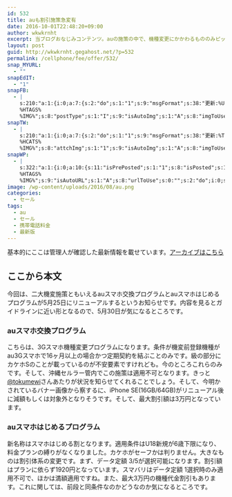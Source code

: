 ```yaml
---
id: 532
title: auも割引施策急変有
date: 2016-10-01T22:48:20+09:00
author: wkwkrnht
excerpt: 当ブログおなじみコンテンツ。auの施策の中で、機種変更にかかわるもののみピックアップしてお届け！
layout: post
guid: http://wkwkrnht.gegahost.net/?p=532
permalink: /cellphone/fee/offer/532/
snap_MYURL:
  - ""
snapEdIT:
  - "1"
snapFB:
  - |
    s:210:"a:1:{i:0;a:7:{s:2:"do";s:1:"1";s:9:"msgFormat";s:38:"更新:%URL% - %TITLE%
    %HTAGS%
    %IMG%";s:8:"postType";s:1:"I";s:9:"isAutoImg";s:1:"A";s:8:"imgToUse";s:0:"";s:9:"isAutoURL";s:1:"A";s:8:"urlToUse";s:0:"";}}";
snapTW:
  - |
    s:210:"a:1:{i:0;a:7:{s:2:"do";s:1:"1";s:9:"msgFormat";s:38:"更新:%TITLE% - %URL%
    %HCATS%
    %IMG%";s:8:"attchImg";s:1:"1";s:9:"isAutoImg";s:1:"A";s:8:"imgToUse";s:0:"";s:9:"isAutoURL";s:1:"A";s:8:"urlToUse";s:0:"";}}";
snapWP:
  - |
    s:322:"a:1:{i:0;a:10:{s:11:"isPrePosted";s:1:"1";s:8:"isPosted";s:1:"1";s:4:"pgID";s:3:"798";s:5:"pDate";s:19:"2017-05-22 13:17:50";s:10:"msgTFormat";s:7:"%TITLE%";s:9:"msgFormat";s:21:"%URL%
    %HTAGS%
    %IMG%";s:9:"isAutoURL";s:1:"A";s:8:"urlToUse";s:0:"";s:2:"do";i:0;s:7:"postURL";s:37:"https://wkwkrnht.wordpress.com/?p=798";}}";
image: /wp-content/uploads/2016/08/au.png
categories:
  - セール
tags:
  - au
  - セール
  - 携帯電話料金
  - 最新版
---
```

<div class="information">
  基本的にここは管理人が確認した最新情報を載せています。<a href="http://wkwkrnht.wp.xdomain.jp/cellphone/fee/offer/318">アーカイブはこちら</a>
</div>

## ここから本文

今回は、二大機変施策ともいえるauスマホ交換プログラムとauスマホはじめるプログラムが5月25日にリニューアルするというお知らせです。内容を見るとガイドラインに近い形となるので、5月30日が気になるところです。

### auスマホ交換プログラム

こちらは、3Gスマホ機種変更プログラムになります。条件が機変前登録機種がau3Gスマホで16ヶ月以上の場合かつ定期契約を結ぶことのみです。級の部分にカケホSのことが載っているのが不安要素ですけれども。今のところこれらのみです。そして、沖縄セルラー管内でこの施策は適用不可となります。きっと<a href="http://twitter.com/tokumewi" target="_blank" rel="noopener nofollow">@tokumewi</a>さんあたりが状況を知らせてくれることでしょう。そして、今明かされているバナー画像から察するに、iPhone SE(16GB/64GB)がリニューアル後に減額もしくは対象外となりそうです。そして、最大割引額は3万円となっています。

### auスマホはじめるプログラム

新名称はスマホはじめる割となります。適用条件はU18新規が6歳下限になり、料金プランの縛りがなくなりました。カケホがセーフかは判りません。大きなものは割引体系の変更です。まず、データ定額 3/5が選択可能になります。割引額はプランに依らず1920円となっています。スマバリはデータ定額 1選択時のみ適用不可で、ほかは満額適用ですね。また、最大3万円の機種代金割引もあります。これに関しては、前段と同条件なのかどうなのか気になるところです。